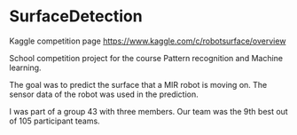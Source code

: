 # SurfaceDetection

Kaggle competition page https://www.kaggle.com/c/robotsurface/overview

School competition project for the course Pattern recognition and Machine learning. 

The goal was to predict the surface that a MIR robot is moving on. The sensor data of the robot was used in the prediction. 

I was part of a group 43 with three members. Our team was the 9th best out of 105 participant teams. 

